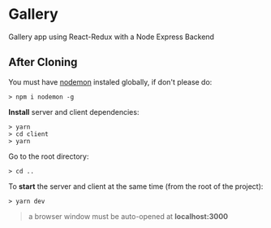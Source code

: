 # Gallery

Gallery app using React-Redux with a Node Express Backend

## After Cloning

You must have [nodemon](https://github.com/remy/nodemon) instaled globally, if  don't please do:

```
> npm i nodemon -g
```

**Install** server and client dependencies:

```
> yarn
> cd client
> yarn
```
Go to the root directory:

```
> cd ..
```

To **start** the server and client at the same time (from the root of the project):

```
> yarn dev
```

> a browser window must be auto-opened at __localhost:3000__
